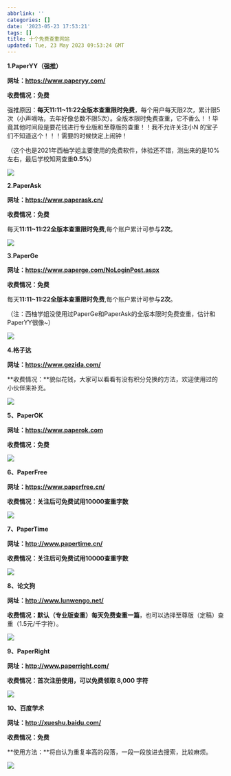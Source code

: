 ```yaml
---
abbrlink: ''
categories: []
date: '2023-05-23 17:53:21'
tags: []
title: 十个免费查重网站
updated: Tue, 23 May 2023 09:53:24 GMT
---
```

**1.PaperYY（强推）**

**网址：[https://www.**paperyy.com/**](https://link.zhihu.com/?target=https%3A//www.paperyy.com/)**

**收费情况：免费**

强推原因：**每天11:11\~11:22全版本查重限时免费**，每个用户每天限2次，累计限5次（小声嘀咕，去年好像总数不限5次）。全版本限时免费查重，它不香么！！毕竟其他时间段是要花钱进行专业版和至尊版的查重！！我不允许关注小N 的宝子们不知道这个！！！需要的时候快定上闹钟！

（这个也是2021年西柚学姐主要使用的免费软件，体验还不错，测出来的是10%左右，最后学校知网查重**0.5%**）

![](https://pic4.zhimg.com/80/v2-5d08255f52c8e9e95e66e9e288b9f467_720w.webp)

**2.PaperAsk**

**网址：[https://www.**paperask.cn/**](https://link.zhihu.com/?target=https%3A//www.paperask.cn/)**

**收费情况：免费**

每天**11:11\~11:22全版本查重限时免费**,每个账户累计可参与**2次**。

![](https://pic2.zhimg.com/80/v2-a210d9b4e47f1e7c31f9169c4fee3dbd_720w.webp)

**3.PaperGe**

**网址：[https://www.**paperge.com/NoLoginPost**.aspx](https://link.zhihu.com/?target=https%3A//www.paperge.com/NoLoginPost.aspx)**

**收费情况：免费**

每天**11:11\~11:22全版本查重限时免费**,每个账户累计可参与**2次**。

（注：西柚学姐没使用过PaperGe和PaperAsk的全版本限时免费查重，估计和PaperYY很像\~）

![](https://pic4.zhimg.com/80/v2-6ac7d2a619dff8bd3027ab56a5c8e3e3_720w.webp)

**4.格子达**

**网址：[https://www.**gezida.com/**](https://link.zhihu.com/?target=https%3A//www.gezida.com/)**

**收费情况：**貌似花钱，大家可以看看有没有积分兑换的方法，欢迎使用过的小伙伴来补充。

![](https://pic2.zhimg.com/80/v2-d1b15aaa60fc3cf5509726c680d458e1_720w.webp)

**5、PaperOK**

**网址：[https://www.**paperok.com**](https://link.zhihu.com/?target=https%3A//www.paperok.com)**

**收费情况：免费**

![](https://pic4.zhimg.com/80/v2-72f800a5c8d6e5719e544eaa8aa9053f_720w.webp)

**6、PaperFree**

**网址：[https://www.**paperfree.cn/**](https://link.zhihu.com/?target=https%3A//www.paperfree.cn/)**

**收费情况：关注后可免费试用10000查重字数**

![](https://pic1.zhimg.com/80/v2-16e0915d1dbf947e6170274bd0283414_720w.webp)

**7、PaperTime**

**网址：[http://www.**papertime.cn/**](https://link.zhihu.com/?target=http%3A//www.papertime.cn/)**

**收费情况：关注后可免费试用10000查重字数**

![](https://pic1.zhimg.com/80/v2-614bc2c6bd95bca8e2d7484854dfa568_720w.webp)

**8、论文狗**

**网址：[http://www.**lunwengo.net/**](https://link.zhihu.com/?target=http%3A//www.lunwengo.net/)**

**收费情况：默认（专业版查重）每天免费查重一篇**，也可以选择至尊版（定稿）查重（1.5元/千字符）。

![](https://pic4.zhimg.com/80/v2-01de53c0ebd0cb10555280fc0caa687f_720w.webp)

**9、PaperRight**

**网址：[http://www.**paperright.com/**](https://link.zhihu.com/?target=http%3A//www.paperright.com/)**

**收费情况：首次注册使用，可以免费领取 8,000 字符**

![](https://pic2.zhimg.com/80/v2-d3369456a76b2e0bfbf883e1b2f97bbd_720w.webp)

**10、百度学术**

**网址：[http://**xueshu.baidu.com/**](https://link.zhihu.com/?target=http%3A//xueshu.baidu.com/)**

**收费情况：免费**

**使用方法：**将自认为重复率高的段落，一段一段放进去搜索，比较麻烦。

![](https://pic3.zhimg.com/80/v2-33dad5c258180c291583773e019b6666_720w.webp)

##

